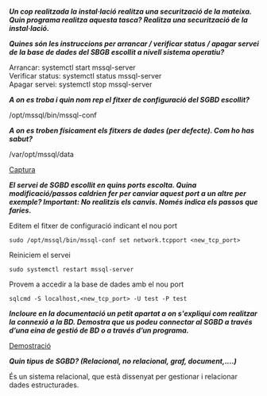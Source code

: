 ***Un cop realitzada la instal·lació realitza una securització de la mateixa. Quin programa realitza aquesta tasca? Realitza una securització de la instal·lació.***



***Quines són les instruccions per arrancar / verificar status / apagar servei de la base de dades del SBGB escollit a nivell sistema operatiu?***

Arrancar: systemctl start mssql-server    
Verificar status: systemctl status mssql-server    
Apagar servei: systemctl stop mssql-server  


***A on es troba i quin nom rep el fitxer de configuració del SGBD escollit?***

/opt/mssql/bin/mssql-conf

***A on es troben físicament els fitxers de dades (per defecte). Com ho has sabut?***

/var/opt/mssql/data

[Captura](https://drive.google.com/file/d/1eTefjEvWSxPGmn7qQydmTysKon8wB7a-/view?usp=sharing)

***El servei de SGBD escollit en quins ports escolta. Quina modificació/passos caldrien fer per canviar aquest port a un altre per exemple? Important: No realitzis els canvis. Només indica els passos que faries.***

Editem el fitxer de configuració indicant el nou port

```sudo /opt/mssql/bin/mssql-conf set network.tcpport <new_tcp_port>```

Reiniciem el servei

```sudo systemctl restart mssql-server```

Provem a accedir a la base de dades amb el nou port

```sqlcmd -S localhost,<new_tcp_port> -U test -P test ```

***Incloure en la documentació un petit apartat a on s'expliqui com realitzar la connexió a la BD. Demostra que us podeu connectar al SGBD a través d’una eina de gestió de BD o  a través d’un programa.***

[Demostració](https://drive.google.com/file/d/1IfvtZyMmU2-tuAvv9whRb3NrH3jyleNd/view?usp=sharing )

***Quin tipus de SGBD? (Relacional, no relacional, graf, document,....)***

És un sistema relacional, que està dissenyat per gestionar i relacionar dades estructurades.
